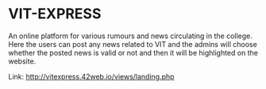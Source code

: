 # VIT-EXPRESS

An online platform for various rumours and news circulating in the college. Here the users can post any news related to VIT and the admins will choose whether the posted news is  valid or not and then it will be highlighted on the website.

Link: http://vitexpress.42web.io/views/landing.php
